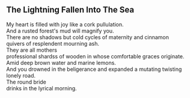 The Lightning Fallen Into The Sea
---------------------------------
My heart is filled with joy like a cork pullulation.  
And a rusted forest's mud will magnify you.  
There are no shadows but cold cycles of maternity and cinnamon  
quivers of resplendent mourning ash.  
They are all mothers  
professional shardss of wooden in whose comfortable graces originate.  
Amid deep brown water and marine lemons.  
And you drowned in the beligerance and expanded a mutating twisting lonely road.  
The round bride  
drinks in the lyrical morning.  

